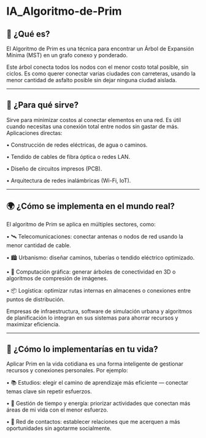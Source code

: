 # IA_Algoritmo-de-Prim
## 🌳 ¿Qué es?

El Algoritmo de Prim es una técnica para encontrar un Árbol de Expansión Mínima (MST) en un grafo conexo y ponderado.

Este árbol conecta todos los nodos con el menor costo total posible, sin ciclos.
Es como querer conectar varias ciudades con carreteras, usando la menor cantidad de asfalto posible sin dejar ninguna ciudad aislada.
________________________________________
## 🧰 ¿Para qué sirve?

Sirve para minimizar costos al conectar elementos en una red. Es útil cuando necesitas una conexión total entre nodos sin gastar de más.
Aplicaciones directas:

•	Construcción de redes eléctricas, de agua o caminos.

•	Tendido de cables de fibra óptica o redes LAN.

•	Diseño de circuitos impresos (PCB).

•	Arquitectura de redes inalámbricas (Wi-Fi, IoT).
________________________________________
## 🌍 ¿Cómo se implementa en el mundo real?

El algoritmo de Prim se aplica en múltiples sectores, como:

•	🛰️ Telecomunicaciones: conectar antenas o nodos de red usando la menor cantidad de cable.

•	🏙️ Urbanismo: diseñar caminos, tuberías o tendido eléctrico optimizado.

•	🧠 Computación gráfica: generar árboles de conectividad en 3D o algoritmos de compresión de imágenes.

•	📦 Logística: optimizar rutas internas en almacenes o conexiones entre puntos de distribución.

Empresas de infraestructura, software de simulación urbana y algoritmos de planificación lo integran en sus sistemas para ahorrar recursos y maximizar eficiencia.
________________________________________
## 🤔 ¿Cómo lo implementarías en tu vida?

Aplicar Prim en la vida cotidiana es una forma inteligente de gestionar recursos y conexiones personales. Por ejemplo:

•	📚 Estudios: elegir el camino de aprendizaje más eficiente — conectar temas clave sin repetir esfuerzos.

•	🧠 Gestión de tiempo y energía: priorizar actividades que conectan más áreas de mi vida con el menor esfuerzo.

•	📡 Red de contactos: establecer relaciones que me acerquen a más oportunidades sin agotarme socialmente.
